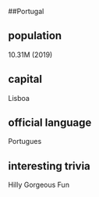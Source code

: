 ##Portugal
## population
10.31M (2019)

## capital
Lisboa
 
## official language
Portugues

## interesting trivia
Hilly
Gorgeous
Fun


